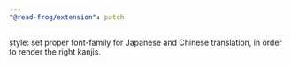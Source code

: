 ```yaml
---
"@read-frog/extension": patch
---
```


style: set proper font-family for Japanese and Chinese translation, in order to render the right kanjis.

